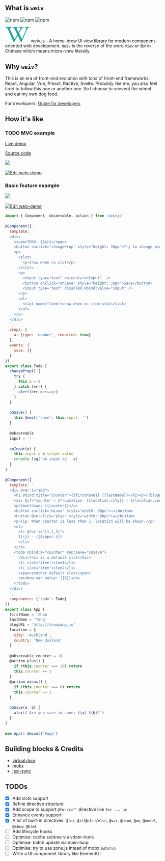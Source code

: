 ## What is `weiv`
![npm](https://img.shields.io/npm/dt/weivjs.svg)
![npm](https://img.shields.io/npm/l/weivjs.svg)
![npm](https://img.shields.io/npm/v/weivjs.svg)

<img src='./weiv.svg' width="80" /> weiv.js - A home-brew UI view library for modern component-oriented web development.
`Weiv` is the reverse of the word `View` or `微V` in Chinese which means micro-view literally.

## Why `weiv`?

This is an era of front-end evolution with tons of front-end frameworks: React, Angular, Vue, Preact, Ractive, Svelte. Probably like me, you also feel tired to follow this one or another one. So I choose to reinvent the wheel and eat my own dog food.

For developers: [Guide for developers](guide-for-developers.md)

## How it's like

### TODO MVC example

[Live demo](http://chaoyang.io/weiv-todomvc/)

[Source code](http://github.com/chaoyangnz/weiv-todomvc)

<img src="https://i.imgur.com/bVaAVQt.gif" width="500">

[![Edit weiv-demo](https://codesandbox.io/static/img/play-codesandbox.svg)](https://codesandbox.io/s/91w42n314o?autoresize=1&expanddevtools=1&hidenavigation=1)

### Basic feature example
<img src="https://i.imgur.com/7zDlvn1.gif" width="500">

[![Edit weiv-demo](https://codesandbox.io/static/img/play-codesandbox.svg)](https://codesandbox.io/s/m7k55r39p9?autoresize=1&expanddevtools=1&hidenavigation=1)
```javascript
import { Component, observable, action } from 'weivjs'

@Component({
  template: `
  <div>
    <span>TODO: {{a}}</span>
    <button onclick="changeProp" style="height: 30px">Try to change props?</button>
    <p>
      <slot>
        <p>show when no slot</p>
      </slot>
      <p>
        <input type="text" oninput="onInput"  />
        <button onclick="onSave" style="height: 30px">Save</button>
        <input type="text" disabled @bind:value="input" />
      </p>
      <ul>
        <slot name="item">show when no item slot</slot>
      </ul>
    </p>
  </div>
  `,
  props: {
    a: {type: 'number', required: true}
  },
  events: {
    save: {}
  }
})
export class Todo {
  changeProp() {
    try {
      this.a = 0
    } catch (err) {
      alert(err.message)
    }
  }

  onSave() {
    this.$emit('save', this.input, '')
  }

  @observable
  input = ''

  onInput(e) {
    this.input = e.target.value
    console.log('on input %o', e)
  }
}

@Component({
  template: `
  <div @var:i="100">
    <h1 @bind:title="counter">{{firstName}} {{lastName}}</h1><p>{{blogURL}}</p>
    <div @if="counter < 5">Location: {{location.city}} - {{location.country}}</div>
    <p>Countdown: {{counter}}</p>
    <button onclick="minus" style="width: 80px">➖</button>
    <button @on:click="plus" style="width: 80px">➕</button>
    <p>Tip: When counter is less than 5, location will be shown.</p>
    <ol>
      <li @for:i="[1,2,3]">
      {{i}} - {{$super.i}}
      </li>
    </ol>
    <todo @bind:a="counter" @on:save="onSave">
      <div>this is a default slot</div>
      <li slot="item">item1</li>
      <li slot="item">item2</li>
      <span>another default slot</span>
      <p>show var value: {{i}}</p>
    </todo>
  </div>
  `,
  components: {'todo': Todo}
})
export class App {
  firstName = 'Chao'
  lastName = 'Yang'
  blogURL = 'http://chaoyang.io'
  location = {
    city: 'Auckland',
    country: 'New Zealand'
  }

  @observable counter = 10
  @action plus() {
    if (this.counter === 10) return
    this.counter += 1
  }
  @action minus() {
    if (this.counter === 0) return
    this.counter -= 1
  }

  onSave(a, b) {
    alert(`Are you sure to save: ${a} ${b}?`)
  }
}

new App().$mount('#app')
```

## Building blocks & Credits

- [virtual dom](https://github.com/Matt-Esch/virtual-dom)
- [mobx](https://github.com/mobxjs/mobx)
- [jexl-sync](https://github.com/chaoyangnz/jexl-sync)

## TODOs

- [x] Add slots support
- [x] Refine directive structure
- [x] Add scope to support `@for:i=""` directive like `for ... in`
- [x] Enhance events support
- [x] A lot of built-in directives: `@for`, `@if`/`@elif`/`else`, `@var`, `@bind`, `@on`, `@model`, `@show`, `@html`
- [ ] Add lifecycle hooks
- [ ] Optimise: cache subtree via vdom-trunk
- [ ] Optimise: batch update via main-loop
- [ ] Optimise: try to use zone.js intead of mobx `autorun`
- [ ] Write a UI component library like ElementUI
